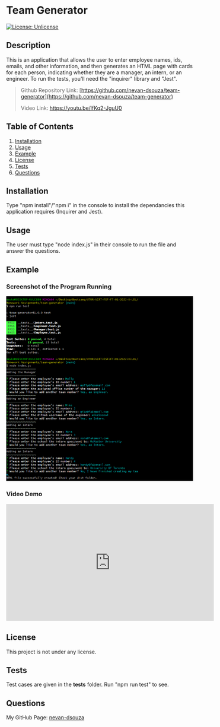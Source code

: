 # Team Generator

[![License: Unlicense](https://img.shields.io/badge/license-Unlicense-blue.svg)](http://unlicense.org/)

## Description

This is an application that allows the user to enter employee names, ids, emails, and other information, and then generates an HTML page with cards for each person, indicating whether they are a manager, an intern, or an engineer. To run the tests, you'll need the "inquirer" library and "Jest". 

> Github Repository Link: [https://github.com/nevan-dsouza/team-generator](https://github.com/nevan-dsouza/team-generator)
>
> Video Link: https://youtu.be/lfKq2-JguU0


## Table of Contents

1. [Installation](#installation)
2. [Usage](#usage)
3. [Example](#example)
3. [License](#license)
4. [Tests](#tests)
5. [Questions](#questions)

## Installation

Type "npm install"/"npm i" in the console to install the dependancies this application requires (Inquirer and Jest). 

## Usage

The user must type "node index.js" in their console to run the file and answer the questions.

## Example

### Screenshot of the Program Running

![Screenshot of Git Bash running the team generator, showing prompts, answers & tests](./images/CLI_screenshot.png)

### Video Demo

<iframe width="560" height="315" src="https://www.youtube.com/embed/lfKq2-JguU0" title="YouTube video player" frameborder="0" allow="accelerometer autoplay; clipboard-write; encrypted-media; gyroscope; picture-in-picture" allowfullscreen></iframe>

## License

This project is not under any license.

## Tests 

Test cases are given in the __tests__ folder. Run "npm run test" to see. 

## Questions

My GitHub Page: [nevan-dsouza](https://github.com/nevan-dsouza)
